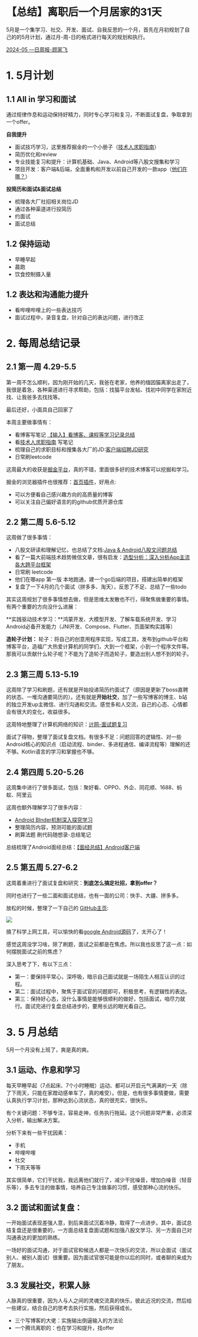 【总结】离职后一个月居家的31天
===
5月是一个集学习、社交、开发、面试、自我反思的一个月，首先在月初规划了自己的的5月计划，通过月-周-日的格式进行每天的规划和执行。

[2024-05 —日周报-顾家飞](https://so8b1opux5.feishu.cn/docx/CLn9dc6ouoDnUhx2SsOc9lSJnLb)


# 1. 5月计划
## 1.1 All in 学习和面试

通过规律作息和运动保持好精力，同时专心学习和复习，不断面试复盘，争取拿到一个offer。

 **自我提升**

- 面试技巧学习，这里推荐掘金的一个小册子（[技术人求职指南](https://juejin.cn/book/7211868947363135545?enter_from=course_center&utm_source=course_center)）
- 简历优化和review
- 专业技能复习和提升：计算机基础、Java、Android等八股文搜集和学习
- 项目开发：客户端&后端，全面重构和开发以前自己开发的一款app（[他们在哪？](https://github.com/jiafeimao-gjf/WhereAreTheyV2)）


**投简历和面试&面试总结**

- 梳理各大厂社招相关岗位JD
- 通过各种渠道进行投简历
- 约面试
- 面试总结


## 1.2 保持运动

- 早睡早起
- 晨跑
- 饮食控制摄入量

## 1.2 表达和沟通能力提升

- 看哔哩哔哩上的一些表达技巧
- 面试过程中，录音复盘，针对自己的表达问题，进行改正

# 2. 每周总结记录

## 2.1 第一周 4.29-5.5

第一周不怎么顺利，因为刚开始的几天，我爸在老家，他养的缅因猫离家出走了，我很是着急，各种渠道进行寻求帮助，包括：找猫平台发帖、找初中同学在家附近找、让我爸多去找找等。

最后还好，小面具自己回家了

本周主要做事情有：

- 看博客写笔记 [【输入】看博客、课程等学习记录总结](https://so8b1opux5.feishu.cn/docx/KQ4kdpNtpo6hlIxa8JNcpADNn9d)
- 看[技术人求职指南](https://juejin.cn/book/7211868947363135545?enter_from=course_center&utm_source=course_center) 写笔记
- 梳理自己的求职目标和搜集各大厂的JD:[客户端招聘JD研究](https://so8b1opux5.feishu.cn/docx/SQKHdzXY9oXrpnxKIxgcIxIynAg)
- 日常刷leetcode

这周最大的收获是[掘金平台](https://juejin.cn/)，真的不错，里面很多好的技术博客可以挖掘和学习。

掘金的浏览器插件也很推荐：[首页插件](https://juejin.cn/extension?utm_source=jj_nav)，好用点:

- 可以方便看自己感兴趣方向的高质量的博客
- 可以关注自己偏好语言的的github优质开源仓库

## 2.2 第二周 5.6-5.12

这周做了很多事情：

- 八股文研读和理解记忆，也总结了文档:[Java & Android八股文问题总结](https://so8b1opux5.feishu.cn/docx/Ip1Md1al2oYBkPx5CheculzEnng)
- 看了一篇大前端技术趋势微信文章，很有启发：[选型分析：深入分析App主流各大跨平台框架](https://mp.weixin.qq.com/s/I2BMm3m9Ffzu8qz6PYmTUA)
- 日常刷 leetcode
- 他们在哪app 第一版 本地跑通，建一个go后端的项目，搭建出简单的框架
- 复盘了一下4月的几个面试（拼多多、淘天），反思了不足、总结了一些todo

其实这周规划了很多事情想去做，但是思维太发散也不行，得聚焦做重要的事情。有两个重要的方向没什么进展：

**实践驱动技术学习：**鸿蒙开发、大模型开发、了解车载系统开发、学习Android必备开发能力（JNI开发、Compose、Flutter、页面架构实践等）

**造轮子计划：**
轮子：将自己的创意用程序实现，写成工具，发布到github平台和博客平台，造福广大热爱计算机的同学们，大到一个框架，小到一个程序文件等。那我可以贡献什么轮子呢？不能为了造轮子而造轮子，要造出别人想不到的轮子。

## 2.3 第三周 5.13-5.19

这周除了学习和刷题，还有就是开始投递简历约面试了（原因是更新了boss直聘的状态、一堆沟通要简历的）。还有就是**开始社交**，加了一些写博客的博主、b站的独立开发up主微信、进行沟通和交流。感觉多和人交流，自己的心态、心情都会有很大的变化，收益很多。

这周特地整理了计算机网络的知识：[计网-面试题复习](https://so8b1opux5.feishu.cn/docx/HQDbduvxloGI39xtY8ScUBXRnMc)

面试了得物，整理了面试复盘文档。有很多不足：问题回答的逻辑性、对一些Android核心的知识点（启动流程、binder、多进程通信、编译流程等）理解的还不够。Kotlin语言的学习和掌握也不够。


## 2.4 第四周 5.20-5.26

这周集中进行了很多面试，包括：聚好看、OPPO、外企、同花顺、1688、蚂蚁、阿里云

这周也额外理解学习了很多内容：
- [Android BInder机制深入探究学习](https://so8b1opux5.feishu.cn/docx/YowZdSQWaopCxlxtGM9cJO6UnzF)
- 整理简历内容，预测可能的面试题
- 刷算法题 刷代码随想录-总结笔记

总结梳理了Android面经总结：[【面经总结】Android客户端 ](https://so8b1opux5.feishu.cn/docx/ZnxSdjQhroIp19xABJTcZbuSnRc)

## 2.5 第五周 5.27-6.2

这周着重进行了面试复盘和研究：**到底怎么搞定社招，拿到offer？**

同时也进行了一些二面和面试总结，也有一面的公司：快手、大疆、拼多多。

放松的时候，整理了一下自己的
[GitHub主页](https://github.com/jiafeimao-gjf):

![](./image/101.png)

搞了科学上网工具，可以愉快的看[google Android源码](https://cs.android.com/android/platform/superproject/main)了，太开心了！

感觉这周没学习啥，除了刷题，面试之前都是在焦虑。所以我也反思了这一点：如何摆脱面试之前的焦虑？

深入思考了下，有以下三点：

- 第一：要保持平常心，深呼吸，暗示自己面试就是一场陌生人相互认识的过程。
- 第二：面试过程中，聚焦于面试官的问题即可，积极思考，有逻辑性的表达。
- 第三：保持好心态，没什么事情是能够很顺利的做好，包括面试，咱尽力就行。面试完进行复盘总结进步的，要用长远的眼光看自己。



# 3. 5 月总结

5月一个月没有上班了，爽是真的爽。

## 3.1 **运动、作息和学习**

每天早睡早起（7点起床、7个小时睡眠）运动、都可以开启元气满满的一天（除了下雨天，只能在家蹬动感单车了，真的难受）。但是，也有很多事情要做，需要认真执行学习计划，那种达到心流状态，真的很充实，很快乐。

有个关键问题：不够专注，容易走神，任务执行拖延。这个问题非常严重，必须深入分析，输出解决方案。

分析下来有一些干扰因素：
- 手机
- 哔哩哔哩
- 社交
- 下雨天等等


其实很简单，它们干扰我，我远离他们就行了，减少干扰噪音，增加白噪音（轻音乐等），多去专注的做事情，培养自己专注做事的习惯，感受那种心流的快乐。

## 3.2 **面试和面试复盘**：

一开始面试表现差强人意，到后来面试沉着冷静，取得了一点进步。其中，面试总结复盘还是很重要的，一方面总结复盘面试题和加强八股文学习、另一方面自己对沟通表达的更加的熟练。

一场好的面试沟通，对于面试官和候选人都是一次快乐的交流，所以会面试（面试别人、被别人面试）很重要。因为面试官很可能是你以后的同时，或者聊的来成为了朋友。


## 3.3 发展社交，积累人脉

人脉真的很重要，因为人与人之间的灵魂交流真的快乐，彼此近况的交流，然后给一些建议，结合自己的思考去执行实施，然后获得成长。

- 三个写博客的大佬：实施输出倒逼输入的方法论
- 一个腾讯离职的：也在学习和提升，找offer